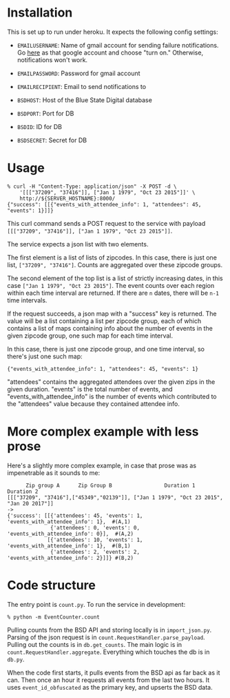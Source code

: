 Installation
============

This is set up to run under heroku.  It expects the following  config
settings: 

- `EMAILUSERNAME`: Name of gmail account for sending failure
  notifications.  Go
  [here](https://www.google.com/settings/security/lesssecureapps) as
  that google account and choose "turn on."  Otherwise, notifications
  won't work.

- `EMAILPASSWORD`: Password for gmail account
- `EMAILRECIPIENT`: Email to send notifications to
- `BSDHOST`: Host of the Blue State Digital database
- `BSDPORT`: Port for DB
- `BSDID`: ID for DB
- `BSDSECRET`: Secret for DB

Usage
=====

```
% curl -H "Content-Type: application/json" -X POST -d \
    '[[["37209", "37416"]], ["Jan 1 1979", "Oct 23 2015"]]' \
    http://${SERVER_HOSTNAME}:8000/
{"success": [[{"events_with_attendee_info": 1, "attendees": 45, "events": 1}]]}
```

This curl command sends a POST request to the service with payload
`[[["37209", "37416"]], ["Jan 1 1979", "Oct 23 2015"]]`.

The service expects a json list with two elements.  

The first element is a list of lists of zipcodes.  In this case, there
is just one list, `["37209", "37416"]`.  Counts are aggregated over
these zipcode groups.  

The second element of the top list is a list of strictly increasing
dates, in this case `["Jan 1 1979", "Oct 23 2015"]`.  The event counts
over each region within each time interval are returned.  If there are
`n` dates, there will be `n-1` time intervals.

If the request succeeds, a json map with a "success" key is returned.
The value will be a list containing a list per zipcode group, each of
which contains a list of maps containing info about the number of events
in the given zipcode group, one such map for each time interval.

In this case, there is just one zipcode group, and one time interval, so
there's just one such map:

```
{"events_with_attendee_info": 1, "attendees": 45, "events": 1}
```

"attendees" contains the aggregated attendees over the given zips in the
given duration.  "events" is the total number of events, and
"events_with_attendee_info" is the number of events which contributed to
the "attendees" value because they contained attendee info.

More complex example with less prose
====================================

Here's a slightly more complex example, in case that prose was as
impenetrable as it sounds to me:

```
      Zip group A      Zip Group B                 Duration 1    Duration 2
[[["37209", "37416"],["45349","02139"]], ["Jan 1 1979", "Oct 23 2015", "Jan 20 2017"]]
->
{'success': [[{'attendees': 45, 'events': 1, 'events_with_attendee_info': 1},  #(A,1)
              {'attendees': 0, 'events': 0, 'events_with_attendee_info': 0}],  #(A,2)
             [{'attendees': 10, 'events': 1, 'events_with_attendee_info': 1},  #(B,1)
              {'attendees': 2, 'events': 2, 'events_with_attendee_info': 2}]]} #(B,2)
```

Code structure
==============

The entry point is `count.py`.  To run the service in development:

```
% python -m EventCounter.count
```

Pulling counts from the BSD API and storing locally is in
`import_json.py`.  Parsing of the json request is in
`count.RequestHandler.parse_payload`.  Pulling out the counts is in
`db.get_counts`.  The main logic is in `count.RequestHandler.aggregate`.
Everything which touches the db is in `db.py`.

When the code first starts, it pulls events from the BSD api as far back
as it can.  Then once an hour it requests all events from the last two
hours.  It uses `event_id_obfuscated` as the primary key, and upserts
the BSD data.
